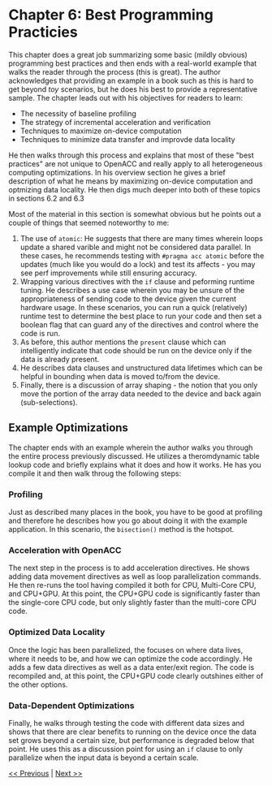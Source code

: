 # Chapter 6: Best Programming Practicies

This chapter does a great job summarizing some basic (mildly obvious) programming best practices and then ends with a real-world example that walks the reader through the process (this is great). The author acknowledges that providing an example in a book such as this is hard to get beyond _toy_ scenarios, but he does his best to provide a representative sample. The chapter leads out with his objectives for readers to learn:

- The necessity of baseline profiling
- The strategy of incremental acceleration and verification
- Techniques to maximize on-device computation
- Techniques to minimize data transfer and improvde data locality

He then walks through this process and explains that most of these "best practices" are not unique to OpenACC and really apply to all heterogeneous computing optimizations. In his overview section he gives a brief description of what he means by maximizing on-device computation and optmizing data locality. He then digs much deeper into both of these topics in sections 6.2 and 6.3

Most of the material in this section is somewhat obvious but he points out a couple of things that seemed noteworthy to me:

1. The use of `atomic`: He suggests that there are many times wherein loops update a shared varible and might not be considered data parallel. In these cases, he recommends testing with `#pragma acc atomic` before the updates (much like you would do a lock) and test its affects - you may see perf improvements while still ensuring accuracy.
1. Wrapping various directives with the `if` clause and peforming runtime tuning. He describes a use case wherein you may be unsure of the appropriateness of sending code to the device given the current hardware usage. In these scenarios, you can run a quick (relatively) runtime test to determine the best place to run your code and then set a boolean flag that can guard any of the directives and control where the code is run. 
1. As before, this author mentions the `present` clause which can intelligently indicate that code should be run on the device only if the data is already present. 
1. He describes data clauses and unstructured data lifetimes which can be helpful in bounding when data is moved to/from the device.
1. Finally, there is a discussion of array shaping - the notion that you only move the portion of the array data needed to the device and back again (sub-selections).

## Example Optimizations
The chapter ends with an example wherein the author walks you through the entire process previously discussed. He utilizes a theromdynamic table lookup code and briefly explains what it does and how it works. He has you compile it and then walk throug the following steps:

### Profiling

Just as described many places in the book, you have to be good at profiling and therefore he describes how you go about doing it with the example application. In this scenario, the `bisection()` method is the hotspot.

### Acceleration with OpenACC

The next step in the process is to add acceleration directives. He shows adding data movement directives as well as loop parallelization commands. He then re-runs the tool having compiled it both for CPU, Multi-Core CPU, and CPU+GPU. At this point, the CPU+GPU code is significantly faster than the single-core CPU code, but only slightly faster than the multi-core CPU code.

### Optimized Data Locality

Once the logic has been parallelized, the focuses on where data lives, where it needs to be, and how we can optimize the code accordingly. He adds a few data directives as well as a data enter/exit region. The code is recompiled and, at this point, the CPU+GPU code clearly outshines either of the other options.

### Data-Dependent Optimizations

Finally, he walks through testing the code with different data sizes and shows that there are clear benefits to running on the device once the data set grows beyond a certain size, but performance is degraded below that point. He uses this as a discussion point for using an `if` clause to only parallelize when the input data is beyond a certain scale.


[<< Previous](../Chapter_05/readme.md)
|
[Next >>](../Chapter_07/readme.md)
